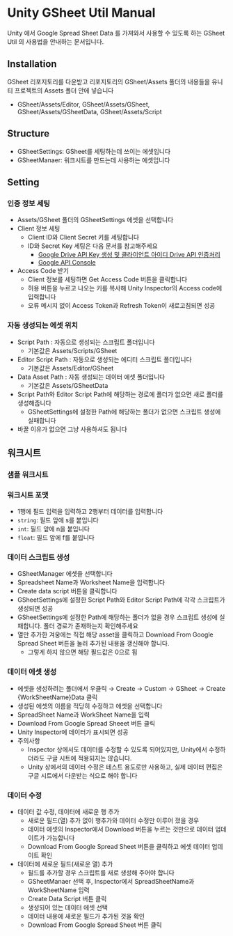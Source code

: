 # Unity GSheet Util Manual
Unity 에서 Google Spread Sheet Data 를 가져와서 사용할 수 있도록 하는 GSheet Util 의 사용법을 안내하는 문서입니다.

Installation
------------
GSheet 리포지토리를 다운받고 리포지토리의 GSheet/Assets 폴더의 내용들을 유니티 프로젝트의 Assets 폴더 안에 넣습니다
* GSheet/Assets/Editor, GSheet/Assets/GSheet, GSheet/Assets/GSheetData, GSheet/Assets/Script

Structure
---------
  * GSheetSettings: GSheet를 세팅하는데 쓰이는 에셋입니다
  * GSheetManaer: 워크시트를 만드는데 사용하는 에셋입니다

Setting
-------
### 인증 정보 세팅
  * Assets/GSheet 폴더의 GSheetSettings 에셋을 선택합니다
  * Client 정보 세팅
    * Client ID와 Client Secret 키를 세팅합니다
    * ID와 Secret Key 세팅은 다음 문서를 참고해주세요
      * [Google Drive API Key 생성 및 클라이언트 아이디 Drive API 인증처리](http://igotit.tistory.com/entry/%EA%B5%AC%EA%B8%80-%EB%93%9C%EB%9D%BC%EC%9D%B4%EB%B8%8C-API-Google-Drive-API-Key-%EC%83%9D%EC%84%B1-%ED%81%B4%EB%9D%BC%EC%9D%B4%EC%96%B8%ED%8A%B8-%EC%95%84%EC%9D%B4%EB%94%94-DeviceAPI-%EC%9D%B8%EC%A6%9D%EC%B2%98%EB%A6%AC)
      * [Google API Console](https://console.developers.google.com/)
  * Access Code 받기
    * Client 정보를 세팅하면 Get Access Code 버튼을 클릭합니다
    * 허용 버튼을 누르고 나오는 키를 복사해 Unity Inspector의 Access code에 입력합니다
    * 오류 메시지 없이 Access Token과 Refresh Token이 새로고침되면 성공
### 자동 생성되는 에셋 위치
  * Script Path : 자동으로 생성되는 스크립트 폴더입니다
    * 기본값은 Assets/Scripts/GSheet
  * Editor Script Path : 자동으로 생성되는 에디터 스크립트 폴더입니다
    * 기본값은 Assets/Editor/GSheet
  * Data Asset Path : 자동 생성되는 데이터 에셋 폴더입니다
    * 기본값은 Assets/GSheetData
  * Script Path와 Editor Script Path에 해당하는 경로에 폴더가 없으면 새로 폴더를 생성해줍니다
    * GSheetSettings에 설정한 Path에 해당하는 폴더가 없으면 스크립트 생성에 실패합니다
  * 바꿀 이유가 없으면 그냥 사용하셔도 됩니다

워크시트
-------
### 샘플 워크시트
### 워크시트 포맷
  * 1행에 필드 입력을 입력하고 2행부터 데이터를 입력합니다
  * `string`: 필드 앞에 s를 붙입니다
  * `int`: 필드 앞에 n을 붙입니다
  * `float`: 필드 앞에 f를 붙입니다
### 데이터 스크립트 생성
  * GSheetManager 에셋을 선택합니다
  * Spreadsheet Name과 Worksheet Name을 입력합니다
  * Create data script 버튼을 클릭합니다
  * GSheetSettings에 설정한 Script Path와 Editor Script Path에 각각 스크립트가 생성되면 성공
  * GSheetSettings에 설정한 Path에 해당하는 폴더가 없을 경우 스크립트 생성에 실패합니다. 폴더 경로가 존재하는지 확인해주세요
  * 열만 추가한 겨웅에는 직접 해당 asset을 클릭하고 Download From Google Spread Sheet 버튼을 눌러 추가된 내용을 갱신해야 합니다.
    * 그렇게 하지 않으면 해당 필드값은 0으로 됨
### 데이터 에셋 생성
  * 에셋을 생성하려는 폴더에서 우클릭 → Create → Custom → GSheet → Create {WorkSheetName}Data 클릭
  * 생성된 에셋의 이름을 적당히 수정하고 에셋을 선택합니다
  * SpreadSheet Name과 WorkSheet Name을 입력
  * Download From Google Spread Sheeet 버튼 클릭
  * Unity Inspector에 데이터가 표시되면 성공
  * 주의사항
    * Inspector 상에서도 데이터를 수정할 수 있도록 되어있지만, Unity에서 수정하더라도 구글 시트에 적용되지는 않습니다.
    * Unity 상에서의 데이터 수정은 테스트 용도로만 사용하고, 실제 데이터 편집은 구글 시트에서 다운받는 식으로 해야 합니다
### 데이터 수정
  * 데이터 값 수정, 데이터에 새로운 행 추가
    * 새로운 필드(열) 추가 없이 행추가와 데이터 수정만 이루어 졌을 경우
    * 데이터 에셋의 Inspector에서 Download 버튼을 누르는 것만으로 데이터 업데이트가 가능합니다
    * Download From Google Spread Sheet 버튼을 클릭하고 에셋 데이터 업데이트 확인
  * 데이터에 새로운 필드(새로운 열) 추가
    * 필드를 추가할 경우 스크립트를 새로 생성해 주어야 합니다
    * GSheetManaer 선택 후, Inspector에서 SpreadSheetName과 WorkSheetName 입력
    * Create Data Script 버튼 클릭
    * 생성되어 있는 데이터 에셋 선택
    * 데이터 내용에 새로운 필드가 추가된 것을 확인
    * Download From Google Spread Sheet 버튼 클릭
